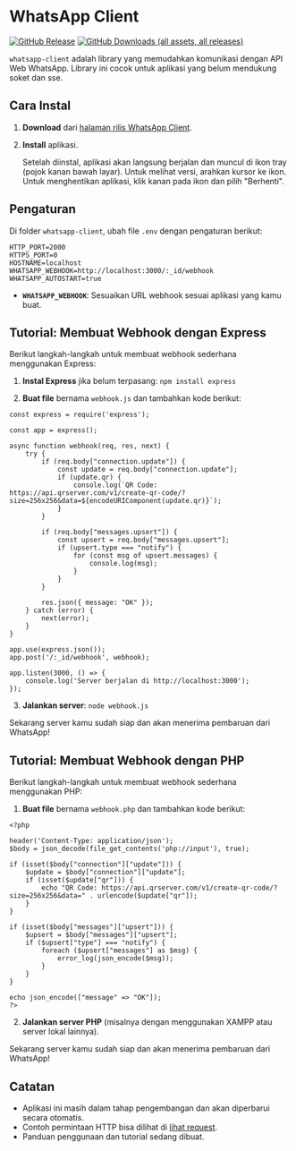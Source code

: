 # WhatsApp Client

[![GitHub Release](https://img.shields.io/github/v/release/ndiing/whatsapp-client)](https://github.com/ndiing/whatsapp-client/releases)
[![GitHub Downloads (all assets, all releases)](https://img.shields.io/github/downloads/ndiing/whatsapp-client/total)](https://github.com/ndiing/whatsapp-client/releases)

`whatsapp-client` adalah library yang memudahkan komunikasi dengan API Web WhatsApp. Library ini cocok untuk aplikasi yang belum mendukung soket dan sse.

## Cara Instal

1. **Download** dari [halaman rilis WhatsApp Client](https://github.com/ndiing/whatsapp-client/releases).
2. **Install** aplikasi.

   Setelah diinstal, aplikasi akan langsung berjalan dan muncul di ikon tray (pojok kanan bawah layar). Untuk melihat versi, arahkan kursor ke ikon. Untuk menghentikan aplikasi, klik kanan pada ikon dan pilih "Berhenti".

## Pengaturan

Di folder `whatsapp-client`, ubah file `.env` dengan pengaturan berikut:

```
HTTP_PORT=2000
HTTPS_PORT=0
HOSTNAME=localhost
WHATSAPP_WEBHOOK=http://localhost:3000/:_id/webhook
WHATSAPP_AUTOSTART=true
```

- **`WHATSAPP_WEBHOOK`**: Sesuaikan URL webhook sesuai aplikasi yang kamu buat.

## Tutorial: Membuat Webhook dengan Express

Berikut langkah-langkah untuk membuat webhook sederhana menggunakan Express:

1. **Instal Express** jika belum terpasang:
   ```npm install express```

2. **Buat file** bernama `webhook.js` dan tambahkan kode berikut:

```
const express = require('express');

const app = express();

async function webhook(req, res, next) {
    try {
        if (req.body["connection.update"]) {
            const update = req.body["connection.update"];
            if (update.qr) {
                console.log(`QR Code: https://api.qrserver.com/v1/create-qr-code/?size=256x256&data=${encodeURIComponent(update.qr)}`);
            }
        }

        if (req.body["messages.upsert"]) {
            const upsert = req.body["messages.upsert"];
            if (upsert.type === "notify") {
                for (const msg of upsert.messages) {
                    console.log(msg);
                }
            }
        }

        res.json({ message: "OK" });
    } catch (error) {
        next(error);
    }
}

app.use(express.json());
app.post('/:_id/webhook', webhook);

app.listen(3000, () => {
    console.log('Server berjalan di http://localhost:3000');
});
```

3. **Jalankan server**:
   ```node webhook.js```

Sekarang server kamu sudah siap dan akan menerima pembaruan dari WhatsApp!

## Tutorial: Membuat Webhook dengan PHP

Berikut langkah-langkah untuk membuat webhook sederhana menggunakan PHP:

1. **Buat file** bernama `webhook.php` dan tambahkan kode berikut:

```
<?php

header('Content-Type: application/json');
$body = json_decode(file_get_contents('php://input'), true);

if (isset($body["connection"]["update"])) {
    $update = $body["connection"]["update"];
    if (isset($update["qr"])) {
        echo "QR Code: https://api.qrserver.com/v1/create-qr-code/?size=256x256&data=" . urlencode($update["qr"]);
    }
}

if (isset($body["messages"]["upsert"])) {
    $upsert = $body["messages"]["upsert"];
    if ($upsert["type"] === "notify") {
        foreach ($upsert["messages"] as $msg) {
            error_log(json_encode($msg));
        }
    }
}

echo json_encode(["message" => "OK"]);
?>
```

2. **Jalankan server PHP** (misalnya dengan menggunakan XAMPP atau server lokal lainnya).

Sekarang server kamu sudah siap dan akan menerima pembaruan dari WhatsApp!

## Catatan

- Aplikasi ini masih dalam tahap pengembangan dan akan diperbarui secara otomatis.
- Contoh permintaan HTTP bisa dilihat di [lihat request](./http/whatsapp.http).
- Panduan penggunaan dan tutorial sedang dibuat.
